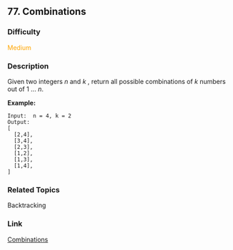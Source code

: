 ## 77. Combinations
### Difficulty

 <font color=orange>Medium</font>

### Description

Given two integers _n_ and _k_ , return all possible combinations of _k_
numbers out of 1 ... _n_.

**Example:**
            Input:  n = 4, k = 2    Output:    [      [2,4],      [3,4],      [2,3],      [1,2],      [1,3],      [1,4],    ]    


### Related Topics

Backtracking


### Link
[Combinations](https://leetcode.com/problems/combinations)
